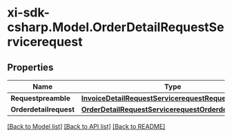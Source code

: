 # xi-sdk-csharp.Model.OrderDetailRequestServicerequest

## Properties

Name | Type | Description | Notes
------------ | ------------- | ------------- | -------------
**Requestpreamble** | [**InvoiceDetailRequestServicerequestRequestpreamble**](InvoiceDetailRequestServicerequestRequestpreamble.md) |  | 
**Orderdetailrequest** | [**OrderDetailRequestServicerequestOrderdetailrequest**](OrderDetailRequestServicerequestOrderdetailrequest.md) |  | [optional] 

[[Back to Model list]](../README.md#documentation-for-models) [[Back to API list]](../README.md#documentation-for-api-endpoints) [[Back to README]](../README.md)


